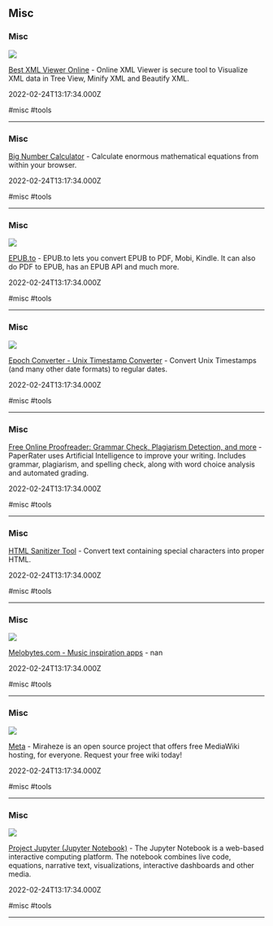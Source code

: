 ## Misc

### Misc

![](https://jsonformatter.org/img/xml-viewer.png)

[Best XML Viewer Online](https://jsonformatter.org/xml-viewer) - Online XML Viewer is secure tool to Visualize XML data in Tree View, Minify XML and Beautify XML.

2022-02-24T13:17:34.000Z

#misc #tools

---

### Misc

[Big Number Calculator](https://defuse.ca/big-number-calculator.htm) - Calculate enormous mathematical equations from within your browser.

2022-02-24T13:17:34.000Z

#misc #tools

---

### Misc

![](https://epub.to/static/epub.png)

[EPUB.to](https://epub.to) - EPUB.to lets you convert EPUB to PDF,  Mobi, Kindle.  It can also do PDF to EPUB, has an EPUB API and much more.

2022-02-24T13:17:34.000Z

#misc #tools

---

### Misc

![](https://www.epochconverter.com/img/epochconverter-og-img.png)

[Epoch Converter - Unix Timestamp Converter](https://www.epochconverter.com) - Convert Unix Timestamps (and many other date formats) to regular dates.

2022-02-24T13:17:34.000Z

#misc #tools

---

### Misc

[Free Online Proofreader: Grammar Check, Plagiarism Detection, and more](https://www.paperrater.com) - PaperRater uses Artificial Intelligence to improve your writing.  Includes grammar, plagiarism, and spelling check, along with word choice analysis and automated grading.

2022-02-24T13:17:34.000Z

#misc #tools

---

### Misc

[HTML Sanitizer Tool](https://defuse.ca/html-sanitize.htm) - Convert text containing special characters into proper HTML.

2022-02-24T13:17:34.000Z

#misc #tools

---

### Misc

![](https://dcxote2kf3ou4.cloudfront.net/1818599180193c104f9a4779444a1d84af00ccdf3e88788184db61eeffcae965/melobytes-default.png)

[Melobytes.com - Music inspiration apps](https://melobytes.com/en) - nan

2022-02-24T13:17:34.000Z

#misc #tools

---

### Misc

![](https://miraheze.org/images/Miraheze-Logo-1200px.png)

[Meta](https://miraheze.org) - Miraheze is an open source project that offers free MediaWiki hosting, for everyone. Request your free wiki today!

2022-02-24T13:17:34.000Z

#misc #tools

---

### Misc

![](https://jupyter.org/assets/share.png)

[Project Jupyter (Jupyter Notebook)](https://jupyter.org) - The Jupyter Notebook is a web-based interactive computing platform. The notebook combines live code, equations, narrative text, visualizations, interactive dashboards and other media.

2022-02-24T13:17:34.000Z

#misc #tools

---
